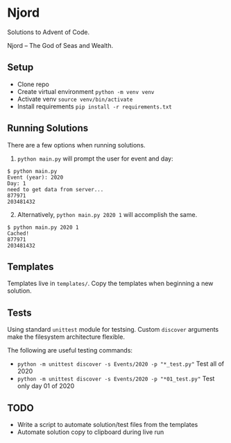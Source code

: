 # Njord
Solutions to Advent of Code.

Njord – The God of Seas and Wealth.

## Setup
- Clone repo
- Create virtual environment `python -m venv venv`
- Activate venv `source venv/bin/activate`
- Install requirements `pip install -r requirements.txt`

## Running Solutions
There are a few options when running solutions.


1) `python main.py` will prompt the user for event and day:


```
$ python main.py
Event (year): 2020
Day: 1
need to get data from server...
877971
203481432
```


2) Alternatively, `python main.py 2020 1` will accomplish the same.


```
$ python main.py 2020 1
Cached!
877971
203481432
```

## Templates
Templates live in `templates/`. Copy the templates when beginning a new solution.

## Tests
Using standard `unittest` module for testsing.
Custom `discover` arguments make the filesystem architecture flexible.


The following are useful testing commands:
- `python -m unittest discover -s Events/2020 -p "*_test.py"` Test all of 2020
- `python -m unittest discover -s Events/2020 -p "*01_test.py"` Test only day 01 of 2020

## TODO
- Write a script to automate solution/test files from the templates
- Automate solution copy to clipboard during live run
